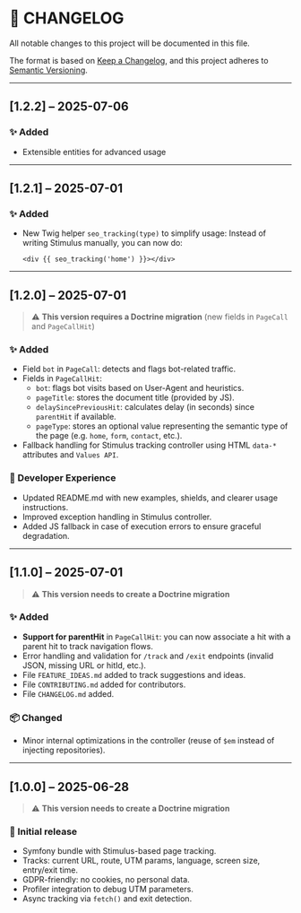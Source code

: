 # 🧾 CHANGELOG

All notable changes to this project will be documented in this file.

The format is based on [Keep a Changelog](https://keepachangelog.com/en/1.1.0/), and this project adheres to [Semantic Versioning](https://semver.org/spec/v2.0.0.html).

---

## [1.2.2] – 2025-07-06

### ✨ Added
- Extensible entities for advanced usage

---

## [1.2.1] – 2025-07-01

### ✨ Added
- New Twig helper `seo_tracking(type)` to simplify usage:
  Instead of writing Stimulus manually, you can now do:
  ```twig
  <div {{ seo_tracking('home') }}></div>
  ```

---

## [1.2.0] – 2025-07-01

> ⚠️ **This version requires a Doctrine migration** (new fields in `PageCall` and `PageCallHit`)

### ✨ Added
- Field `bot` in `PageCall`: detects and flags bot-related traffic.
- Fields in `PageCallHit`:
    - `bot`: flags bot visits based on User-Agent and heuristics.
    - `pageTitle`: stores the document title (provided by JS).
    - `delaySincePreviousHit`: calculates delay (in seconds) since `parentHit` if available.
    - `pageType`: stores an optional value representing the semantic type of the page (e.g. `home`, `form`, `contact`, etc.).
- Fallback handling for Stimulus tracking controller using HTML `data-*` attributes and `Values API`.

### 🧰 Developer Experience
- Updated README.md with new examples, shields, and clearer usage instructions.
- Improved exception handling in Stimulus controller.
- Added JS fallback in case of execution errors to ensure graceful degradation.

---

## [1.1.0] – 2025-07-01

> ⚠️ **This version needs to create a Doctrine migration**

### ✨ Added
- **Support for parentHit** in `PageCallHit`: you can now associate a hit with a parent hit to track navigation flows.
- Error handling and validation for `/track` and `/exit` endpoints (invalid JSON, missing URL or hitId, etc.).
- File `FEATURE_IDEAS.md` added to track suggestions and ideas.
- File `CONTRIBUTING.md` added for contributors.
- File `CHANGELOG.md` added.

### 📦 Changed
- Minor internal optimizations in the controller (reuse of `$em` instead of injecting repositories).

---

## [1.0.0] – 2025-06-28

> ⚠️ **This version needs to create a Doctrine migration**

### 🎉 Initial release
- Symfony bundle with Stimulus-based page tracking.
- Tracks: current URL, route, UTM params, language, screen size, entry/exit time.
- GDPR-friendly: no cookies, no personal data.
- Profiler integration to debug UTM parameters.
- Async tracking via `fetch()` and exit detection.

